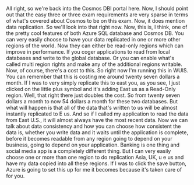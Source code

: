 All right, so we're back into the Cosmos DBI portal here.
Now, I should point out that the easy three or three exam requirements are very sparse in terms of
what's covered about Cosmos to be on this exam.
Now, it does mention data replication.
So we'll look into that right now.
Now, this is, I think, one of the pretty cool features of both Azure SQL database and Cosmos DB.
You can very easily choose to have your data replicated in one or more other regions of the world.
Now they can either be read-only regions which can improve in performance.
If you coger applications to read from local databases and write to the global database.
Or you can enable what's called multi region rights and make any of the additional regions writable.
Now, of course, there's a cost to this.
So right now I'm running this in WUIS.
You can remember that this is costing me around twenty seven dollars a month.
If I was to very simply replicate this to east you, as you see, I just clicked on the little plus
symbol and it's adding East us as a Read-Only region.
Well, that right there just doubles the cost.
So from twenty seven dollars a month to now 54 dollars a month for these two databases.
But what will happen is that all of the data that's written to us will be almost instantly replicated
to E us.
And so if I called my application to read the data from East U.S., it will almost always have the most
recent data.
Now we can talk about data consistency and how you can choose how consistent the data is, whether you
write data and it waits until the application is complete, before it becomes readable from any region
going to depend on your business, going to depend on your application.
Banking is one thing and social media app is a completely different thing.
But I can very easily choose one or more than one region to do replication Asia, UK, u e us and have
my data copied into all these regions.
If I was to click the save button, Azure is going to set this up for me it becomes because it's taken
care of for you.
